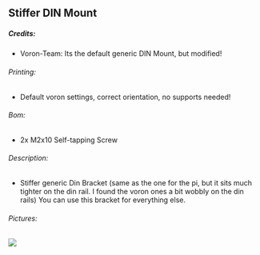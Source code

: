 ## Stiffer DIN Mount
##### Credits:
- Voron-Team: Its the default generic DIN Mount, but modified!

###### Printing:
- Default voron settings, correct orientation, no supports needed!

###### Bom:
- 2x M2x10 Self-tapping Screw

###### Description:
- Stiffer generic Din Bracket (same as the one for the pi, but it sits much tighter on the din rail. I found the voron ones a bit wobbly on the din rails) You can use this bracket for everything else.

###### Pictures:
![](https://github.com/Ramalama2/Voron-2-Mods/raw/main/Stiffer_DinMount/Pic-Index.jpg)
